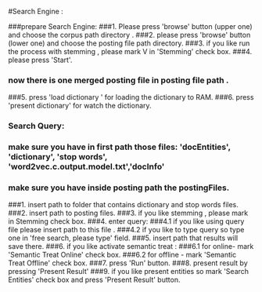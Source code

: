 #Search Engine :

###prepare Search Engine:
###1. Please press 'browse' button (upper one) and choose the corpus path directory .
###2. please press 'browse' button (lower one) and choose the posting file path directory.
###3. if you like run the process with stemming , please mark V in 'Stemming' check box.
###4. please press 'Start'.
### now there is one merged posting file in posting file path .
###5. press 'load dictionary ' for loading the dictionary to RAM.
###6. press 'present dictionary' for watch the dictionary.
 
 ### Search Query:
 ### make sure you have in first path those files: 'docEntities', 'dictionary', 'stop words', 'word2vec.c.output.model.txt','docInfo'
 ### make sure you have inside posting path the postingFiles.
 
 
 ###1. insert path to folder that contains dictionary and stop words files.
 ###2. insert path to posting files.
 ###3. if you like stemming , please mark in Stemming check box.
 ###4. enter query:
 ###4.1 if you like using query file please insert path to this file .
 ###4.2 if you like to type query so type one in 'free search, please type' field.
 ###5. insert path that results will save there.
 ###6. if you like activate semantic treat :
 ###6.1 for online- mark 'Semantic Treat Online' check box.
 ###6.2 for offline - mark 'Semantic Treat Offline' check box.
 ###7. press 'Run' button.
 ###8. present result by pressing 'Present Result' 
 ###9. if you like present entities so mark 'Search Entities' check box and press 'Present Result'  button.
 
 
